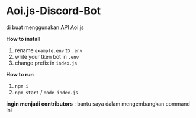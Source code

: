 # Aoi.js-Discord-Bot
di buat menggunakan API Aoi.js

**How to install**
1. rename `example.env` to `.env`
2. write your tken bot in `.env`
3. change prefix in `index.js`

**How to run**
1. `npm i`
2. `npm start` / `node index.js`

**ingin menjadi contributors** : bantu saya dalam mengembangkan command ini
